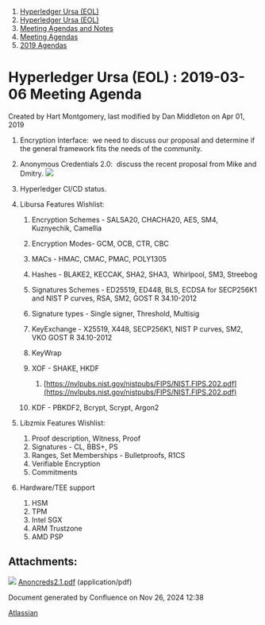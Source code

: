 1. [Hyperledger Ursa (EOL)](index.html)
2. [Hyperledger Ursa (EOL)](19595269.html)
3. [Meeting Agendas and Notes](Meeting-Agendas-and-Notes_19603313.html)
4. [Meeting Agendas](Meeting-Agendas_19603319.html)
5. [2019 Agendas](2019-Agendas_19611656.html)

# Hyperledger Ursa (EOL) : 2019-03-06 Meeting Agenda

Created by Hart Montgomery, last modified by Dan Middleton on Apr 01, 2019

1. Encryption Interface:  we need to discuss our proposal and determine if the general framework fits the needs of the community.
2. Anonymous Credentials 2.0:  discuss the recent proposal from Mike and Dmitry. [![](attachments/thumbnails/19603345/19611702)](attachments/19603345/19611702.pdf)
3. Hyperledger CI/CD status.
4. Libursa Features Wishlist:
   
   01. Encryption Schemes - SALSA20, CHACHA20, AES, SM4, Kuznyechik, Camellia
   02. Encryption Modes- GCM, OCB, CTR, CBC
   03. MACs - HMAC, CMAC, PMAC, POLY1305
   04. Hashes - BLAKE2, KECCAK, SHA2, SHA3,  Whirlpool, SM3, Streebog
   05. Signatures Schemes - ED25519, ED448, BLS, ECDSA for SECP256K1 and NIST P curves, RSA, SM2, GOST R 34.10-2012
   06. Signature types - Single signer, Threshold, Multisig
   07. KeyExchange - X25519, X448, SECP256K1, NIST P curves, SM2, VKO GOST R 34.10-2012
   08. KeyWrap
   09. XOF - SHAKE, HKDF
       
       1. [https://nvlpubs.nist.gov/nistpubs/FIPS/NIST.FIPS.202.pdf](https://nvlpubs.nist.gov/nistpubs/FIPS/NIST.FIPS.202.pdf)
   10. KDF - PBKDF2, Bcrypt, Scrypt, Argon2
5. Libzmix Features Wishlist:
   
   1. Proof description, Witness, Proof
   2. Signatures - CL, BBS+, PS
   3. Ranges, Set Memberships - Bulletproofs, R1CS
   4. Verifiable Encryption
   5. Commitments
6. Hardware/TEE support
   
   1. HSM
   2. TPM
   3. Intel SGX
   4. ARM Trustzone
   5. AMD PSP

## Attachments:

![](images/icons/bullet_blue.gif) [Anoncreds2.1.pdf](attachments/19603345/19611702.pdf) (application/pdf)

Document generated by Confluence on Nov 26, 2024 12:38

[Atlassian](http://www.atlassian.com/)
